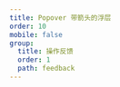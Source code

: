 ```yaml
---
title: Popover 带箭头的浮层
order: 10
mobile: false
group:
  title: 操作反馈
  order: 1
  path: feedback
---
```


<code src="../demo/Popover.jsx"></code>
<API src="../src/Popover.tsx"></API>
